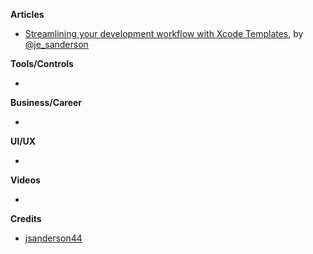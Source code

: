**Articles**

* [Streamlining your development workflow with Xcode Templates](https://edit.theappbusiness.com/streamlining-your-development-workflow-with-xcode-templates-b99a73a5b5f8), by [@je_sanderson](https://twitter.com/je_sanderson)

**Tools/Controls**

* 

**Business/Career**

* 

**UI/UX**

* 

**Videos**

* 

**Credits**

* [jsanderson44](https://github.com/jsanderson44)
